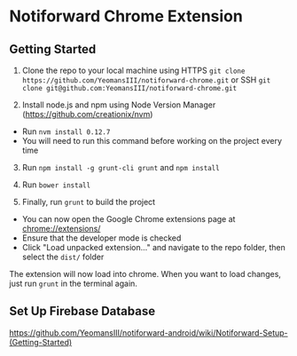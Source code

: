 # Notiforward Chrome Extension

## Getting Started
1. Clone the repo to your local machine using HTTPS `git clone https://github.com/YeomansIII/notiforward-chrome.git` or SSH `git clone git@github.com:YeomansIII/notiforward-chrome.git`

2. Install node.js and npm using Node Version Manager (https://github.com/creationix/nvm)
  - Run `nvm install 0.12.7`
  - You will need to run this command before working on the project every time

3. Run `npm install -g grunt-cli grunt` and `npm install`

4. Run `bower install`

5. Finally, run `grunt` to build the project
  - You can now open the Google Chrome extensions page at [chrome://extensions/](chrome://extensions/)
  - Ensure that the developer mode is checked
  - Click "Load unpacked extension..." and navigate to the repo folder, then select the `dist/` folder

The extension will now load into chrome. When you want to load changes, just run `grunt` in the terminal again.

## Set Up Firebase Database
https://github.com/YeomansIII/notiforward-android/wiki/Notiforward-Setup-(Getting-Started)
